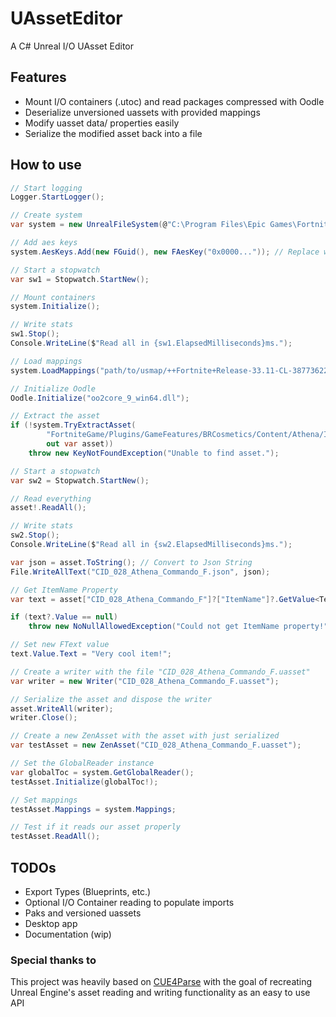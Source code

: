 # UAssetEditor
 A C# Unreal I/O UAsset Editor

## Features
- Mount I/O containers (.utoc) and read packages compressed with Oodle
- Deserialize unversioned uassets with provided mappings
- Modify uasset data/ properties easily
- Serialize the modified asset back into a file

## How to use
```csharp
// Start logging
Logger.StartLogger();

// Create system
var system = new UnrealFileSystem(@"C:\Program Files\Epic Games\Fortnite\FortniteGame\Content\Paks");

// Add aes keys
system.AesKeys.Add(new FGuid(), new FAesKey("0x0000...")); // Replace with your game's AesKey

// Start a stopwatch
var sw1 = Stopwatch.StartNew();

// Mount containers
system.Initialize();

// Write stats
sw1.Stop();
Console.WriteLine($"Read all in {sw1.ElapsedMilliseconds}ms.");

// Load mappings
system.LoadMappings("path/to/usmap/++Fortnite+Release-33.11-CL-38773622-Windows_oo.usmap", "path/to/dll/oo2core_9_win64.dll (if needed)");

// Initialize Oodle
Oodle.Initialize("oo2core_9_win64.dll");

// Extract the asset
if (!system.TryExtractAsset(
        "FortniteGame/Plugins/GameFeatures/BRCosmetics/Content/Athena/Items/Cosmetics/Characters/CID_028_Athena_Commando_F.uasset",
        out var asset))
    throw new KeyNotFoundException("Unable to find asset.");

// Start a stopwatch
var sw2 = Stopwatch.StartNew();

// Read everything
asset!.ReadAll();

// Write stats
sw2.Stop();
Console.WriteLine($"Read all in {sw2.ElapsedMilliseconds}ms.");

var json = asset.ToString(); // Convert to Json String
File.WriteAllText("CID_028_Athena_Commando_F.json", json);

// Get ItemName Property
var text = asset["CID_028_Athena_Commando_F"]?["ItemName"]?.GetValue<TextProperty>();

if (text?.Value == null)
    throw new NoNullAllowedException("Could not get ItemName property!");

// Set new FText value
text.Value.Text = "Very cool item!";

// Create a writer with the file "CID_028_Athena_Commando_F.uasset"
var writer = new Writer("CID_028_Athena_Commando_F.uasset");

// Serialize the asset and dispose the writer
asset.WriteAll(writer);
writer.Close();

// Create a new ZenAsset with the asset with just serialized
var testAsset = new ZenAsset("CID_028_Athena_Commando_F.uasset");

// Set the GlobalReader instance
var globalToc = system.GetGlobalReader();
testAsset.Initialize(globalToc!);

// Set mappings
testAsset.Mappings = system.Mappings;

// Test if it reads our asset properly
testAsset.ReadAll();
```

## TODOs
- Export Types (Blueprints, etc.)
- Optional I/O Container reading to populate imports
- Paks and versioned uassets
- Desktop app
- Documentation (wip)

### Special thanks to
This project was heavily based on [CUE4Parse](https://github.com/FabianFG/CUE4Parse) with the goal of recreating Unreal Engine's asset reading and writing functionality as an easy to use API
